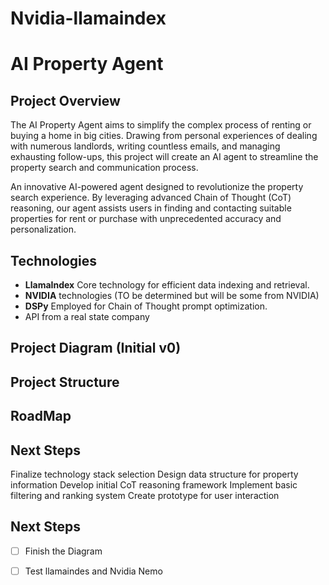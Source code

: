 # Nvidia-llamaindex
# AI Property Agent

## Project Overview
The AI Property Agent aims to simplify the complex process of renting or buying a home in big cities. Drawing from personal experiences of dealing with numerous landlords, writing countless emails, and managing exhausting follow-ups, this project will create an AI agent to streamline the property search and communication process.

An innovative AI-powered agent designed to revolutionize the property search experience. By leveraging advanced Chain of Thought (CoT) reasoning, our agent assists users in finding and contacting suitable properties for rent or purchase with unprecedented accuracy and personalization.

## Technologies

* **LlamaIndex** Core technology for efficient data indexing and retrieval.
* **NVIDIA** technologies (TO be determined but will be some from NVIDIA)
* **DSPy** Employed for Chain of Thought prompt optimization.
* API from a real state company

## Project Diagram (Initial v0)
## Project Structure
## RoadMap


## Next Steps

 Finalize technology stack selection
 Design data structure for property information
 Develop initial CoT reasoning framework
 Implement basic filtering and ranking system
 Create prototype for user interaction

## Next Steps
- [ ] Finish the Diagram

- [ ] Test llamaindes and Nvidia Nemo
